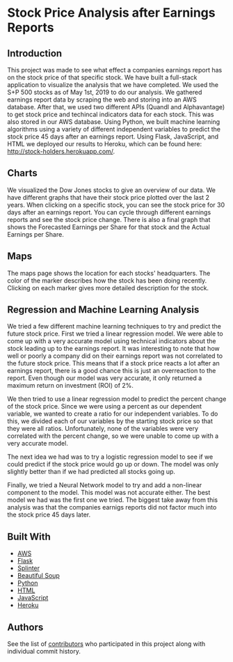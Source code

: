 # Stock Price Analysis after Earnings Reports

## Introduction

This project was made to see what effect a companies earnings report has on the stock price of that specific stock. We have built a full-stack application to visualize the analysis that we have completed. We used the S+P 500 stocks as of May 1st, 2019 to do our analysis. We gathered earnings report data by scraping the web and storing into an AWS database. After that, we used two different APIs (Quandl and Alphavantage) to get stock price and techincal indicators data for each stock. This was also stored in our AWS database. Using Python, we built machine learning algorithms using a variety of different independent variables to predict the stock price 45 days after an earnings report. Using Flask, JavaScript, and HTML we deployed our results to Heroku, which can be found here: http://stock-holders.herokuapp.com/. 

## Charts

We visualized the Dow Jones stocks to give an overview of our data. We have different graphs that have their stock price plotted over the last 2 years. When clicking on a specific stock, you can see the stock price for 30 days after an earnings report. You can cycle through different earnings reports and see the stock price change. There is also a final graph that shows the Forecasted Earnings per Share for that stock and the Actual Earnings per Share.

## Maps

The maps page shows the location for each stocks' headquarters. The color of the marker describes how the stock has been doing recently. Clicking on each marker gives more detailed description for the stock.

## Regression and Machine Learning Analysis

We tried a few different machine learning techniques to try and predict the future stock price. First we tried a linear regression model. We were able to come up with a very accurate model using technical indicators about the stock leading up to the earnings report. It was interesting to note that how well or poorly a company did on their earnings report was not correlated to the future stock price. This means that if a stock price reacts a lot after an earnings report, there is a good chance this is just an overreaction to the report. Even though our model was very accurate, it only returned a maximum return on investment (ROI) of 2%. 

We then tried to use a linear regression model to predict the percent change of the stock price. Since we were using a percent as our dependent variable, we wanted to create a ratio for our independent variables. To do this, we divided each of our variables by the starting stock price so that they were all ratios. Unfortunately, none of the variables were very correlated with the percent change, so we were unable to come up with a very accurate model.

The next idea we had was to try a logistic regression model to see if we could predict if the stock price would go up or down. The model was only slightly better than if we had predicted all stocks going up. 

Finally, we tried a Neural Network model to try and add a non-linear component to the model. This model was not accurate either. The best model we had was the first one we tried. The biggest take away from this analysis was that the companies earnigs reports did not factor much into the stock price 45 days later.

## Built With
* [AWS](https://aws.amazon.com/)
* [Flask](https://www.fullstackpython.com/flask.html)
* [Splinter](https://splinter.readthedocs.io/en/latest/)
* [Beautiful Soup](https://www.crummy.com/software/BeautifulSoup/bs4/doc/)
* [Python](https://www.python.org/)
* [HTML](https://www.w3schools.com/html/)
* [JavaScript](https://www.javascript.com/)
* [Heroku](https://www.heroku.com/)

## Authors
See the list of [contributors](https://github.com/aarsalla/Project3/graphs/contributors) who participated in this project along with individual commit history.
